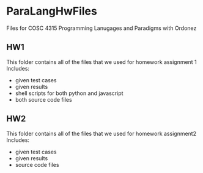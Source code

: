 # ParaLangHwFiles
Files for COSC 4315 Programming Lanugages and Paradigms with Ordonez <br>
## HW1
This folder contains all of the files that we used for homework assignment 1 <br>
Includes:
- given test cases
- given results
- shell scripts for both python and javascript
- both source code files
## HW2
This folder contains all of the files that we used for homework assignment2 <br>
Includes:
- given test cases
- given results
- source code files